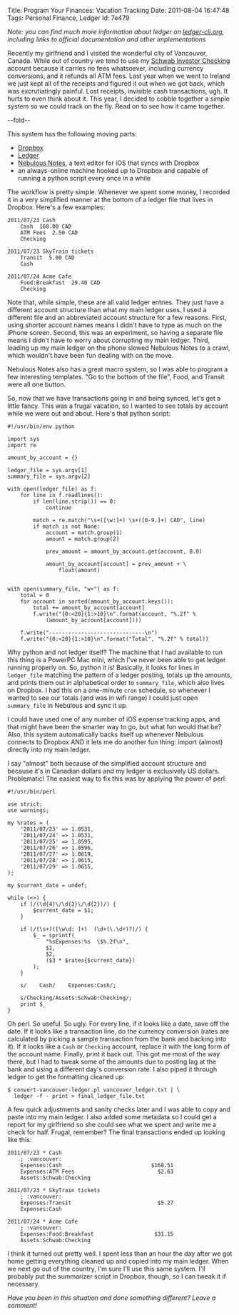 Title: Program Your Finances: Vacation Tracking
Date:  2011-08-04 16:47:48
Tags:  Personal Finance, Ledger
Id:    7e479

*Note: you can find much more information about ledger on [ledger-cli.org](http://ledger-cli.org), including links to official documentation and other implementations*

Recently my girlfriend and I visited the wonderful city of Vancouver, Canada. While out of country we tend to use my [Schwab Investor Checking][schwab] account because it carries no fees whatsoever, including currency conversions, and it refunds all ATM fees. Last year when we went to Ireland we just kept all of the receipts and figured it out when we got back, which was excrutiatingly painful. Lost receipts, invisible cash transactions, ugh. It hurts to even think about it. This year, I decided to cobble together a simple system so we could track on the fly. Read on to see how it came together.

[schwab]: http://www.schwab.com/public/schwab/banking_lending/checking

--fold--

This system has the following moving parts:

 * [Dropbox][]
 * [Ledger][]
 * [Nebulous Notes][], a text editor for iOS that syncs with Dropbox
 * an always-online machine hooked up to Dropbox and capable of running a python script every once in a while
 
The workflow is pretty simple. Whenever we spent some money, I recorded it in a very simplified manner at the bottom of a ledger file that lives in Dropbox. Here's a few examples:

    2011/07/23 Cash
        Cash  160.00 CAD
        ATM Fees  2.50 CAD
        Checking
    
    2011/07/23 SkyTrain tickets
        Transit  5.00 CAD
        Cash
    
    2011/07/24 Acme Cafe
        Food:Breakfast  29.40 CAD
        Checking
    
Note that, while simple, these are all valid ledger entries. They just have a different account structure than what my main ledger uses. I used a different file and an abbreviated account structure for a few reasons. First, using shorter account names means I didn't have to type as much on the iPhone screen. Second, this was an experiment, so having a separate file means I didn't have to worry about corrupting my main ledger. Third, loading up my main ledger on the phone slowed Nebulous Notes to a crawl, which wouldn't have been fun dealing with on the move.

Nebulous Notes also has a great macro system, so I was able to program a few interesting templates. "Go to the bottom of the file", Food, and Transit were all one button.

So, now that we have transactions going in and being synced, let's get a little fancy. This was a frugal vacation, so I wanted to see totals by account while we were out and about. Here's that python script:

    #!/usr/bin/env python
    
    import sys
    import re
    
    amount_by_account = {}
    
    ledger_file = sys.argv[1]
    summary_file = sys.argv[2]
    
    with open(ledger_file) as f:
        for line in f.readlines():
            if len(line.strip()) == 0:
                continue
    
            match = re.match("\s+([\w:]+) \s+([0-9.]+) CAD", line)
            if match is not None:
                account = match.group(1)
                amount = match.group(2)
    
                prev_amount = amount_by_account.get(account, 0.0)
    
                amount_by_account[account] = prev_amount + \
                    float(amount)
                
    
    with open(summary_file, "w+") as f:
        total = 0
        for account in sorted(amount_by_account.keys()):
            total += amount_by_account[account]
            f.write("{0:<20}{1:>10}\n".format(account, "%.2f" %
                (amount_by_account[account])))
    
        f.write("------------------------------\n")
        f.write("{0:<20}{1:>10}\n".format("Total", "%.2f" % total))

Why python and not ledger itself? The machine that I had available to run this thing is a PowerPC Mac mini, which I've never been able to get ledger running properly on. So, python it is! Basically, it looks for lines in `ledger_file` matching the pattern of a ledger posting, totals up the amounts, and prints them out in alphabetical order to `summary_file`, which also lives on Dropbox. I had this on a one-minute `cron` schedule, so whenever I wanted to see our totals (and was in wifi range) I could just open `summary_file` in Nebulous and sync it up.

I could have used one of any number of iOS expense tracking apps, and that might have been the smarter way to go, but what fun would that be? Also, this system automatically backs itself up whenever Nebulous connects to Dropbox AND it lets me do another fun thing: import (almost) directly into my main ledger.

I say "almost" both because of the simplified account structure and because it's in Canadian dollars and my ledger is exclusively US dollars. Problematic! The easiest way to fix this was by applying the power of perl:

    #!/usr/bin/perl
    
    use strict;
    use warnings;
    
    my %rates = (
        '2011/07/23' => 1.0531,
        '2011/07/24' => 1.0531,
        '2011/07/25' => 1.0595,
        '2011/07/26' => 1.0596,
        '2011/07/27' => 1.0619,
        '2011/07/28' => 1.0615,
        '2011/07/29' => 1.0615,
    );
    
    my $current_date = undef;
    
    while (<>) {
        if (/(\d{4}\/\d{2}\/\d{2})/) {
            $current_date = $1;
        }
    
        if (/(\s+)([\w\d: ]+)  (\d+(\.\d+)?)/) {
            $_ = sprintf(
                "%sExpenses:%s  \$%.2f\n",
                $1,
                $2,
                ($3 * $rates{$current_date})
            );
        }
    
        s/    Cash/    Expenses:Cash/;
    
        s/Checking/Assets:Schwab:Checking/;
        print $_
    }
    
Oh perl. So useful. So ugly. For every line, if it looks like a date, save off the date. If it looks like a transaction line, do the currency conversion (rates are calculated by picking a sample transaction from the bank and backing into it). If it looks like a `Cash` or `Checking` account, replace it with the long form of the account name. Finally, print it back out. This got me most of the way there, but I had to tweak some of the amounts due to posting lag at the bank and using a different day's conversion rate. I also piped it through ledger to get the formatting cleaned up:

    $ convert-vancouver-ledger.pl vancouver_ledger.txt | \
      ledger -f - print > final_ledger_file.txt

A few quick adjustments and sanity checks later and I was able to copy and paste into my main ledger. I also added some metadata so I could get a report for my girlfriend so she could see what we spent and write me a check for half. Frugal, remember? The final transactions ended up looking like this:

    2011/07/23 * Cash
        ; :vancouver:
        Expenses:Cash                            $168.51
        Expenses:ATM Fees                          $2.63
        Assets:Schwab:Checking
    
    2011/07/23 * SkyTrain tickets
        ; :vancouver:
        Expenses:Transit                           $5.27
        Expenses:Cash
    
    2011/07/24 * Acme Cafe
        ; :vancouver:
        Expenses:Food:Breakfast                   $31.15
        Assets:Schwab:Checking

I think it turned out pretty well. I spent less than an hour the day after we got home getting everything cleaned up and copied into my main ledger. When we next go out of the country, I'm sure I'll use this same system. I'll probably put the summarizer script in Dropbox, though, so I can tweak it if necessary.

*Have you been in this situation and done something different? Leave a comment!*

[Dropbox]: http://www.dropbox.com
[Ledger]: http://www.ledger-cli.org
[Nebulous Notes]: http://nebulousapps.net/notes.html

